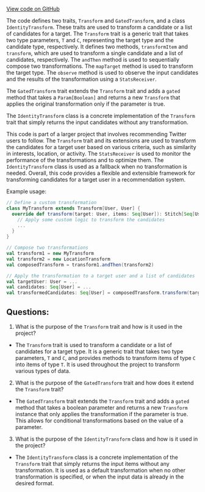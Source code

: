 [View code on GitHub](https://github.com/misbahsy/the-algorithm/follow-recommendations-service/common/src/main/scala/com/twitter/follow_recommendations/common/base/Transform.scala)

The code defines two traits, `Transform` and `GatedTransform`, and a class `IdentityTransform`. These traits are used to transform a candidate or a list of candidates for a target. The `Transform` trait is a generic trait that takes two type parameters, `T` and `C`, representing the target type and the candidate type, respectively. It defines two methods, `transformItem` and `transform`, which are used to transform a single candidate and a list of candidates, respectively. The `andThen` method is used to sequentially compose two transformations. The `mapTarget` method is used to transform the target type. The `observe` method is used to observe the input candidates and the results of the transformation using a `StatsReceiver`.

The `GatedTransform` trait extends the `Transform` trait and adds a `gated` method that takes a `Param[Boolean]` and returns a new `Transform` that applies the original transformation only if the parameter is true.

The `IdentityTransform` class is a concrete implementation of the `Transform` trait that simply returns the input candidates without any transformation.

This code is part of a larger project that involves recommending Twitter users to follow. The `Transform` trait and its extensions are used to transform the candidates for a target user based on various criteria, such as similarity in interests, location, or activity. The `StatsReceiver` is used to monitor the performance of the transformations and to optimize them. The `IdentityTransform` class is used as a fallback when no transformation is needed. Overall, this code provides a flexible and extensible framework for transforming candidates for a target user in a recommendation system. 

Example usage:

```scala
// Define a custom transformation
class MyTransform extends Transform[User, User] {
  override def transform(target: User, items: Seq[User]): Stitch[Seq[User]] = {
    // Apply some custom logic to transform the candidates
    ...
  }
}

// Compose two transformations
val transform1 = new MyTransform
val transform2 = new LocationTransform
val composedTransform = transform1.andThen(transform2)

// Apply the transformation to a target user and a list of candidates
val targetUser: User = ...
val candidates: Seq[User] = ...
val transformedCandidates: Seq[User] = composedTransform.transform(targetUser, candidates).get
```
## Questions: 
 1. What is the purpose of the `Transform` trait and how is it used in the project?
- The `Transform` trait is used to transform a candidate or a list of candidates for a target type. It is a generic trait that takes two type parameters, `T` and `C`, and provides methods to transform items of type `C` into items of type `T`. It is used throughout the project to transform various types of data.

2. What is the purpose of the `GatedTransform` trait and how does it extend the `Transform` trait?
- The `GatedTransform` trait extends the `Transform` trait and adds a `gated` method that takes a boolean parameter and returns a new `Transform` instance that only applies the transformation if the parameter is true. This allows for conditional transformations based on the value of a parameter.

3. What is the purpose of the `IdentityTransform` class and how is it used in the project?
- The `IdentityTransform` class is a concrete implementation of the `Transform` trait that simply returns the input items without any transformation. It is used as a default transformation when no other transformation is specified, or when the input data is already in the desired format.